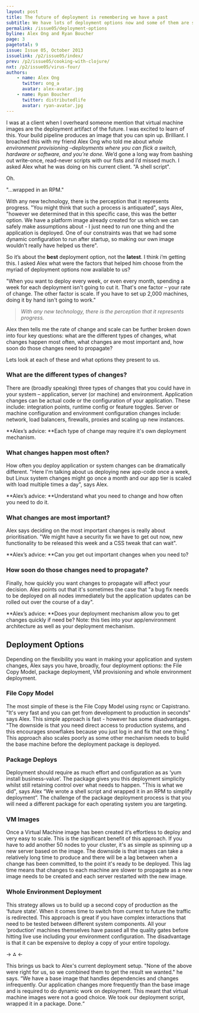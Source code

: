 ```yaml
---
layout: post
title: The future of deployment is remembering we have a past
subtitle: We have lots of deployment options now and some of them are shiny and new. It’s easy to forget that the best option might need to be dusted off from the bottom of the toolbox.
permalink: /issue05/deployment-options
byline: Alex Ong and Ryan Boucher
page: 3
pagetotal: 9
issue: Issue 05, October 2013
issuelink: /p2/issue05/index/
prev: /p2/issue05/cooking-with-clojure/
nxt: /p2/issue05/virus-four/
authors:
    - name: Alex Ong
      twitter: ong_a
      avatar: alex-avatar.jpg
    - name: Ryan Boucher
      twitter: distributedlife
      avatar: ryan-avatar.jpg
---
```

I was at a client when I overheard someone mention that virtual machine images are the deployment artifact of the future. I was excited to learn of this. Your build pipeline produces an image that you can spin up. Brilliant. I broached this with my friend Alex Ong who told me about *whole environment provisioning –*deployments where you can flick a switch, hardware or software, and you’re done*.* We’d gone a long way from bashing out write-once, read-never scripts with our fists and I’d missed much. I asked Alex what he was doing on his current client. "A shell script".

Oh.

"...wrapped in an RPM."

With any new technology, there is the perception that it represents progress. "You might think that such a process is antiquated", says Alex, "however we determined that in this specific case, this was the better option. We have a platform image already created for us which we can safely make assumptions about - I just need to run one thing and the application is deployed. One of our constraints was that we had some dynamic configuration to run after startup, so making our own image wouldn’t really have helped us there".

So it’s about the **best** deployment option, not the **latest**. I think i’m getting this. I asked Alex what were the factors that helped him choose from the myriad of deployment options now available to us?

"When you want to deploy every week, or even every month, spending a week for each deployment isn't going to cut it. That's one factor – your rate of change. The other factor is scale. If you have to set up 2,000 machines, doing it by hand isn't going to work."

> *With any new technology, there is the perception that it represents progress.*

Alex then tells me the rate of change and scale can be further broken down into four key questions: what are the different types of changes, what changes happen most often, what changes are most important and, how soon do those changes need to propagate? 

Lets look at each of these and what options they present to us.

### What are the different types of changes?

There are (broadly speaking) three types of changes that you could have in your system – application, server (or machine) and environment. Application changes can be actual code or the configuration of your application. These include: integration points, runtime config or feature toggles. Server or machine configuration and environment configuration changes include: network, load balancers, firewalls, proxies and scaling up new instances. 

**Alex’s advice: **Each type of change may require it's own deployment mechanism.


### What changes happen most often?

How often you deploy application or system changes can be dramatically different. "Here I'm talking about us deploying new app-code once a week, but Linux system changes might go once a month and our app tier is scaled with load multiple times a day", says Alex. 

**Alex’s advice: **Understand what you need to change and how often you need to do it.


### What changes are most important?

Alex says deciding on the most important changes is really about prioritisation. "We might have a security fix we have to get out now, new functionality to be released this week and a CSS tweak that can wait".

**Alex’s advice: **Can you get out important changes when you need to?


### How soon do those changes need to propagate?

Finally, how quickly you want changes to propagate will affect your decision. Alex points out that it's sometimes the case that "a bug fix needs to be deployed on all nodes immediately but the application updates can be rolled out over the course of a day".

**Alex’s advice: **Does your deployment mechanism allow you to get changes quickly if need be? Note: this ties into your app/environment architecture as well as your deployment mechanism.


## Deployment Options

Depending on the flexibility you want in making your application and system changes, Alex says you have, broadly, four deployment options: the File Copy Model, package deployment, VM provisioning and whole environment deployment.

### File Copy Model

The most simple of these is the File Copy Model using rsync or Capistrano. "It's very fast and you can get from development to production in seconds" says Alex. This simple approach is fast - however has some disadvantages. "The downside is that you need direct access to production systems, and this encourages snowflakes because you just log in and fix that one thing." This approach also scales poorly as some other mechanism needs to build the base machine before the deployment package is deployed.

### Package Deploys

Deployment should require as much effort and configuration as as ‘yum install business-value’. The package gives you this deployment simplicity whilst still retaining control over what needs to happen. "This is what we did", says Alex “We wrote a shell script and wrapped it in an RPM to simplify deployment”. The challenge of the package deployment process is that you will need a different package for each operating system you are targeting.

### VM Images

Once a Virtual Machine image has been created it’s effortless to deploy and very easy to scale. This is the significant benefit of this approach. If you have to add another 50 nodes to your cluster, it's as simple as spinning up a new server based on the image. The downside is that images can take a relatively long time to produce and there will be a lag between when a change has been committed, to the point it's ready to be deployed. This lag time means that changes to each machine are slower to propagate as a new image needs to be created and each server restarted with the new image.

### Whole Environment Deployment

This strategy allows us to build up a second copy of production as the ‘future state’. When it comes time to switch from current to future the traffic is redirected. This approach is great if you have complex interactions that need to be tested between different system components. All your ‘production’ machines themselves have passed all the quality gates before hitting live use including your environment configuration. The disadvantage is that it can be expensive to deploy a copy of your entire topology. 

-> ⁂ <-

This brings us back to Alex's current deployment setup. "None of the above were right for us, so we combined them to get the result we wanted." he says. “We have a base image that handles dependencies and changes infrequently. Our application changes more frequently than the base image and is required to do dynamic work on deployment. This meant that virtual machine images were not a good choice. We took our deployment script, wrapped it in a package. Done.“	
